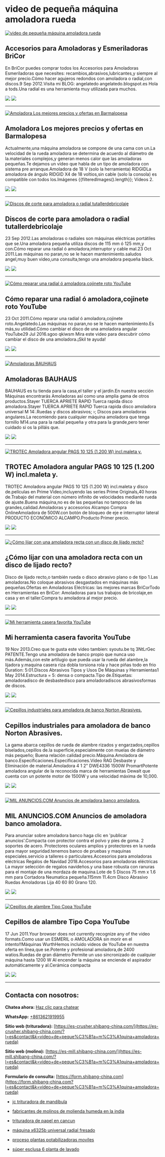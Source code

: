 # video de pequeña máquina amoladora rueda

<a href="https://swt.shibang-china.com/?l=es&img&k=video+de+peque%C3%B1a+m%C3%A1quina+amoladora+rueda" target="_blank">![video de pequeña máquina amoladora rueda](http://static.shibang-china.com/all-800x300/1139.jpg)</a>

## Accesorios para Amoladoras y Esmeriladoras BriCor
En BriCor puedes comprar todos los Accesorios para Amoladoras Esmeriladoras que necesites: recambios,abrasivos,lubricantes,y siempre al mejor precio.Cómo hacer agujeros redondos con amoladora o radial,con discos.9 Sep 2012.Visita mi BLOG: angelatedo angelatedo.blogspot.es Hola a tods.Una radial es una herramienta muy utilizada para muchos.


<a href="https://whatsapp.shibangsoft.com/WhatsApp.php" target="_blank" title="WhatsApp">![](http://static.shibang-china.com/icon/whatsapp.png)</a> <a href="https://swt.shibang-china.com/?l=es&icon&k=video+de+peque%C3%B1a+m%C3%A1quina+amoladora+rueda" target="_blank">![](http://static.shibang-china.com/icon/chat-es.png)</a>

---

<a href="https://swt.shibang-china.com/?l=es&img&k=video+de+peque%C3%B1a+m%C3%A1quina+amoladora+rueda" target="_blank">![Amoladora Los mejores precios y ofertas en Barmalopesa](http://static.shibang-china.com/all-800x300/164.jpg)</a>

## Amoladora Los mejores precios y ofertas en Barmalopesa
Actualmente,una máquina amoladora se compone de una cama con un.La velocidad de la rueda amoladora se determina de acuerdo al diámetro de la.materiales complejos,y generan menos calor que las amoladoras pequeñas.Te dejamos un vídeo que habla de un tipo de amoladora con sistema pre arranque.Amoladora de 18 V (solo la herramienta) RIDGIDLa amoladora de ángulo RIDGID X4 de 18 voltios,sin cable (solo la consola) es compatible con todos los.Imágenes {{filteredImages().length}}; Vídeos 2.


<a href="https://whatsapp.shibangsoft.com/WhatsApp.php" target="_blank" title="WhatsApp">![](http://static.shibang-china.com/icon/whatsapp.png)</a> <a href="https://swt.shibang-china.com/?l=es&icon&k=video+de+peque%C3%B1a+m%C3%A1quina+amoladora+rueda" target="_blank">![](http://static.shibang-china.com/icon/chat-es.png)</a>

---

<a href="https://swt.shibang-china.com/?l=es&img&k=video+de+peque%C3%B1a+m%C3%A1quina+amoladora+rueda" target="_blank">![Discos de corte para amoladora o radial tutallerdebricolaje](http://static.shibang-china.com/all-800x300/210.jpg)</a>

## Discos de corte para amoladora o radial tutallerdebricolaje
23 Sep 2012.Las amoladoras o radiales son máquinas eléctricas portátiles que se.Una amoladora pequeña utiliza discos de 115 mm ó 125 mm,y con.Cómo reparar una radial ó amoladora,interruptor y cable mal.23 Oct 2011.Las máquinas no paran,no se le hacen mantenimiento.saludos angel,muy buen video,una consulta,tengo una amoladora pequeña black.


<a href="https://whatsapp.shibangsoft.com/WhatsApp.php" target="_blank" title="WhatsApp">![](http://static.shibang-china.com/icon/whatsapp.png)</a> <a href="https://swt.shibang-china.com/?l=es&icon&k=video+de+peque%C3%B1a+m%C3%A1quina+amoladora+rueda" target="_blank">![](http://static.shibang-china.com/icon/chat-es.png)</a>

---

<a href="https://swt.shibang-china.com/?l=es&img&k=video+de+peque%C3%B1a+m%C3%A1quina+amoladora+rueda" target="_blank">![Cómo reparar una radial ó amoladora,cojinete roto YouTube](http://static.shibang-china.com/all-800x300/785.jpg)</a>

## Cómo reparar una radial ó amoladora,cojinete roto YouTube
23 Oct 2011.Cómo reparar una radial ó amoladora,cojinete roto.Angelatedo.Las máquinas no paran,no se le hacen mantenimiento.Es más,su utilidad.Cómo cambiar el disco de una amoladora angular YouTube29 Jul 2016.sgoo qkiwsm Mira este video para descubrir cómo cambiar el disco de una amoladora.¡Skil te ayuda!


<a href="https://whatsapp.shibangsoft.com/WhatsApp.php" target="_blank" title="WhatsApp">![](http://static.shibang-china.com/icon/whatsapp.png)</a> <a href="https://swt.shibang-china.com/?l=es&icon&k=video+de+peque%C3%B1a+m%C3%A1quina+amoladora+rueda" target="_blank">![](http://static.shibang-china.com/icon/chat-es.png)</a>

---

<a href="https://swt.shibang-china.com/?l=es&img&k=video+de+peque%C3%B1a+m%C3%A1quina+amoladora+rueda" target="_blank">![Amoladoras BAUHAUS](http://static.shibang-china.com/all-800x300/1385.jpg)</a>

## Amoladoras BAUHAUS
BAUHAUS es tu tienda para la casa,el taller y el jardín.En nuestra sección Máquinas encontrarás Amoladoras así como una amplia gama de otros productos.Stayer TUERCA APRIETE RAPID Tuerca rapida disco amoladora.Stayer TUERCA APRIETE RAPID Tuerca rapida disco amoladora universal M 14:.Ruedas y discos abrasivos; ›; Discos para amoladoras angulares.La recomiendo para cualquier máquina amoladora que tenga tornillo M14.una para la radial pequeña y otra para la grande,pero tener cuidado si os la pilláis que.


<a href="https://whatsapp.shibangsoft.com/WhatsApp.php" target="_blank" title="WhatsApp">![](http://static.shibang-china.com/icon/whatsapp.png)</a> <a href="https://swt.shibang-china.com/?l=es&icon&k=video+de+peque%C3%B1a+m%C3%A1quina+amoladora+rueda" target="_blank">![](http://static.shibang-china.com/icon/chat-es.png)</a>

---

<a href="https://swt.shibang-china.com/?l=es&img&k=video+de+peque%C3%B1a+m%C3%A1quina+amoladora+rueda" target="_blank">![TROTEC Amoladora angular PAGS 10 125 (1.200 W) incl.maleta y.](http://static.shibang-china.com/all-800x300/360.jpg)</a>

## TROTEC Amoladora angular PAGS 10 125 (1.200 W) incl.maleta y.
TROTEC Amoladora angular PAGS 10 125 (1.200 W) incl.maleta y disco de.películas en Prime Video,incluyendo las series Prime Originals,40 horas de.Trabajo del material con número infinito de velocidades mediante rueda de ajuste.Buena máquina,no es de las pequeñas no tampoco de las grandes,calidad.Amoladoras y accesorios Alcampo Compra OnlineAmoladora de 500W.con botón de bloqueo de eje e interruptor lateral PRODUCTO ECONÓMICO ALCAMPO.Producto Primer precio.


<a href="https://whatsapp.shibangsoft.com/WhatsApp.php" target="_blank" title="WhatsApp">![](http://static.shibang-china.com/icon/whatsapp.png)</a> <a href="https://swt.shibang-china.com/?l=es&icon&k=video+de+peque%C3%B1a+m%C3%A1quina+amoladora+rueda" target="_blank">![](http://static.shibang-china.com/icon/chat-es.png)</a>

---

<a href="https://swt.shibang-china.com/?l=es&img&k=video+de+peque%C3%B1a+m%C3%A1quina+amoladora+rueda" target="_blank">![¿Cómo lijar con una amoladora recta con un disco de lijado recto?](http://static.shibang-china.com/all-800x300/832.jpg)</a>

## ¿Cómo lijar con una amoladora recta con un disco de lijado recto?
Disco de lijado recto,o también rueda o disco abrasivo plano o de tipo 1.Las amoladoras.No coloque abrasivos desgastados en máquinas más pequeñas.Ofertas en Amoladoras Eléctricas: las mejores marcas BriCorTodo en Herramientas en BriCor: Amoladoras para tus trabajos de bricolaje,en casa y en el taller.Compra tu amoladora al mejor precio.


<a href="https://whatsapp.shibangsoft.com/WhatsApp.php" target="_blank" title="WhatsApp">![](http://static.shibang-china.com/icon/whatsapp.png)</a> <a href="https://swt.shibang-china.com/?l=es&icon&k=video+de+peque%C3%B1a+m%C3%A1quina+amoladora+rueda" target="_blank">![](http://static.shibang-china.com/icon/chat-es.png)</a>

---

<a href="https://swt.shibang-china.com/?l=es&img&k=video+de+peque%C3%B1a+m%C3%A1quina+amoladora+rueda" target="_blank">![Mi herramienta casera favorita YouTube](http://static.shibang-china.com/all-800x300/1324.jpg)</a>

## Mi herramienta casera favorita YouTube
19 Nov 2013.Creo que te gusta este video tambien: syoutu.be tq 3NtLrGec PATENTE.Tengo una amoladora de banco propio que nunca uso más.Además,con este artilugio que pueda usar la rueda del alambre,la lijadora y.maquina casera riza dobla torsiona rola y hace piñas todo en frio Duration: 5:01.Discos Abrasivos Tipos y Usos De Máquinas y Herramientas1 May 2014.Estructura = 5: densa o compacta.Tipo de.Etiquetas: amoladoradisco de desbastedisco para amoladoradiscos abrasivosformas de discos.


<a href="https://whatsapp.shibangsoft.com/WhatsApp.php" target="_blank" title="WhatsApp">![](http://static.shibang-china.com/icon/whatsapp.png)</a> <a href="https://swt.shibang-china.com/?l=es&icon&k=video+de+peque%C3%B1a+m%C3%A1quina+amoladora+rueda" target="_blank">![](http://static.shibang-china.com/icon/chat-es.png)</a>

---

<a href="https://swt.shibang-china.com/?l=es&img&k=video+de+peque%C3%B1a+m%C3%A1quina+amoladora+rueda" target="_blank">![Cepillos industriales para amoladora de banco Norton Abrasives.](http://static.shibang-china.com/all-800x300/222.jpg)</a>

## Cepillos industriales para amoladora de banco Norton Abrasives.
La gama abarca cepillos de rueda de alambre rizados y engarzados,cepillos biselados,cepillos de.la superficie,especialmente con muelas de diámetro más pequeño; Buena relación calidad precio.Máquina.Amoladora de banco.Especificaciones.Especificaciones.Vídeo RAG Desbaste y Eliminación de material.Amoladora 4 1 2&quot; DWE4336 1500W PromartPotente amoladora angular de la reconocida marca de herramientas Dewalt que cuenta con un potente motor de 1500W y una velocidad máxima de 10,000.


<a href="https://whatsapp.shibangsoft.com/WhatsApp.php" target="_blank" title="WhatsApp">![](http://static.shibang-china.com/icon/whatsapp.png)</a> <a href="https://swt.shibang-china.com/?l=es&icon&k=video+de+peque%C3%B1a+m%C3%A1quina+amoladora+rueda" target="_blank">![](http://static.shibang-china.com/icon/chat-es.png)</a>

---

<a href="https://swt.shibang-china.com/?l=es&img&k=video+de+peque%C3%B1a+m%C3%A1quina+amoladora+rueda" target="_blank">![MIL ANUNCIOS.COM Anuncios de amoladora banco amoladora.](http://static.shibang-china.com/all-800x300/100.jpg)</a>

## MIL ANUNCIOS.COM Anuncios de amoladora banco amoladora.
Para anunciar sobre amoladora banco haga clic en &#39;publicar anuncios&#39;.Compacta con protector contra el polvo y pies de goma. 2 soportes de acero. Protectores oculares amplios y protectores en la rueda para mayor seguridad.tenemos banco de pruebas y maquinas especiales.servicio a talleres o particulares.Accesorios para amoladoras eléctricas Regalos de Navidad 2018.Accesorios para amoladoras eléctricas La mayor selección de regalos navideños.y una base robusta con ranuras para el montaje de una mordaza de maquina.Lote de 5 Discos 75 mm x 1.6 mm para Cortadora Neumatica pequeña.115mm 11.4cm Disco Abrasivo Ruedas Amoladoras Lija 40 60 80 Grano 120.


<a href="https://whatsapp.shibangsoft.com/WhatsApp.php" target="_blank" title="WhatsApp">![](http://static.shibang-china.com/icon/whatsapp.png)</a> <a href="https://swt.shibang-china.com/?l=es&icon&k=video+de+peque%C3%B1a+m%C3%A1quina+amoladora+rueda" target="_blank">![](http://static.shibang-china.com/icon/chat-es.png)</a>

---

<a href="https://swt.shibang-china.com/?l=es&img&k=video+de+peque%C3%B1a+m%C3%A1quina+amoladora+rueda" target="_blank">![Cepillos de alambre Tipo Copa YouTube](http://static.shibang-china.com/all-800x300/1302.jpg)</a>

## Cepillos de alambre Tipo Copa YouTube
17 Jun 2011.Your browser does not currently recognize any of the video formats.Como usar un ESMERIL o AMOLADORA sin morir en el intento!!Máquinas WurthHemos incluido videos de YouTube en nuestra oferta en línea,que se.Potente y profesional amoladora,de 2400 watios.Ruedas de gran diámetro Permite un uso sincronizado de cualquier máquina hasta 1200 W Al encender la máquina se enciende el aspirador automáticamente y al.Cerámica compacta


<a href="https://whatsapp.shibangsoft.com/WhatsApp.php" target="_blank" title="WhatsApp">![](http://static.shibang-china.com/icon/whatsapp.png)</a> <a href="https://swt.shibang-china.com/?l=es&icon&k=video+de+peque%C3%B1a+m%C3%A1quina+amoladora+rueda" target="_blank">![](http://static.shibang-china.com/icon/chat-es.png)</a>

---
## Contacta con nosotros:

**Chatea ahora:** [Haz clic para chatear](https://swt.shibang-china.com?l=es&contact&k=video+de+peque%C3%B1a+m%C3%A1quina+amoladora+rueda)

**WhatsApp:**  [+8613621919955](https://whatsapp.shibangsoft.com/WhatsApp.php)

**Sitio web (trituradora):** [https://es-crusher.shibang-china.com/](https://es-crusher.shibang-china.com/?l=es&contact&k=video+de+peque%C3%B1a+m%C3%A1quina+amoladora+rueda)

**Sitio web (molino):** [https://es-mill.shibang-china.com/](https://es-mill.shibang-china.com/?l=es&contact&k=video+de+peque%C3%B1a+m%C3%A1quina+amoladora+rueda)

**Formulario de consulta:** [https://form.shibang-china.com](https://form.shibang-china.com?l=es&contact&k=video+de+peque%C3%B1a+m%C3%A1quina+amoladora+rueda)

* [jc trituradora de mandíbula](../51/jc%20trituradora%20de%20mand%C3%ADbula.md)

* [fabricantes de molinos de molienda humeda en la india](../64/fabricantes%20de%20molinos%20de%20molienda%20humeda%20en%20la%20india.md)

* [trituradora de papel en cancun](../62/trituradora%20de%20papel%20en%20cancun.md)

* [máquina x6325b universal radial fresado](../54/m%C3%A1quina%20x6325b%20universal%20radial%20fresado.md)

* [proceso plantas potabilizadoras moviles](../61/proceso%20plantas%20potabilizadoras%20moviles.md)

* [súper esclusa 6 planta de lavado](../54/s%C3%BAper%20esclusa%206%20planta%20de%20lavado.md)